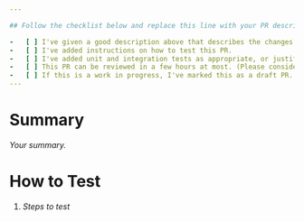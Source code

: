 ```yaml
---

## Follow the checklist below and replace this line with your PR description

-   [ ] I've given a good description above that describes the changes and why they're needed.
-   [ ] I've added instructions on how to test this PR.
-   [ ] I've added unit and integration tests as appropriate, or justified their absence.
-   [ ] This PR can be reviewed in a few hours at most. (Please consider splitting it up otherwise.)
-   [ ] If this is a work in progress, I've marked this as a draft PR.
---
```


# Summary

_Your summary._

# How to Test

1. _Steps to test_
